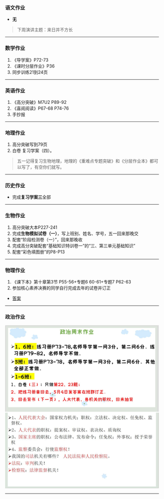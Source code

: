 ### 语文作业
* **无**
> 下周演讲主题：来日并不方长
---

### 数学作业
1. 《导学案》P72-73
2. 《课时分层作业》P36
3. 同步训练21到24页
---

### 英语作业
1. 《高分突破》M7U2 P89-92
2. 《喜阅阅读》P67-68 P74-76
3. 手抄报
---

### 地理作业
1. 高分突破写到79页
2. 白卷 复习学案（四）。
> 五一记得复习生物地理，地理的《重难点专题突破》和《分层作业本》都可以写了，有空你们就写。
---

### 历史作业
* 完成**复习学案三**全部
---

### 生物作业
1. 高分突破大本P227-241
2. 完成**生物模拟试卷（一）**，写上班别、姓名、学号，五一回来那晚交
3. 配套“阶段检测卷（一）”，回来那晚收
4. 完成高分突破配套“基础知识特训卷一”的“三、第三单元基础知识”
5. 配套“彩色填图册”的P8-P13
---

### 物理作业
1. 《课下本》第十章第3节 P55-56+专题6 60-61+专题7 P62-63
2. 参加核心素养决赛的同学自行完成去年的试卷并订正
* [答案](https://view.officeapps.live.com/op/embed.aspx?src=https://github.com/CMSZ002/hw/releases/download/latest/12phs.docx)
---

### 政治作业
![hw](../hw/_images/12p1.jpg)
![hw](../hw/_images/12p2.jpg)

---
